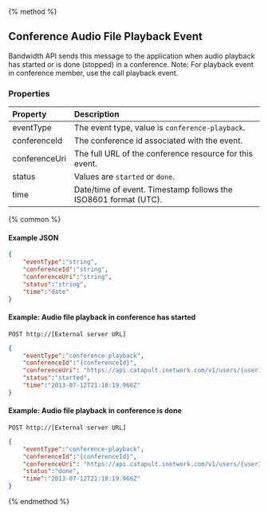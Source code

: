 {% method %}
## Conference Audio File Playback Event
Bandwidth API sends this message to the application when audio playback has started or is done (stopped) in a conference. Note: For playback event in conference member, use the call playback event.

### Properties

| Property      | Description                                                     |
|:--------------|:----------------------------------------------------------------|
| eventType     | The event type, value is `conference-playback`.                 |
| conferenceId  | The conference id associated with the event.                    |
| conferenceUri | The full URL of the conference resource for this event.         |
| status        | Values are `started` or `done`.                                 |
| time          | Date/time of event. Timestamp follows the ISO8601 format (UTC). |

{% common %}

#### Example JSON


```json
{
    "eventType":"string",
    "conferenceId":"string",
    "conferenceUri":"string",
    "status":"string",
    "time":"date"
}
```

#### Example: Audio file playback in conference has started

```
POST http://[External server URL]
```

```json
{
    "eventType":"conference-playback",
    "conferenceId":"{conferenceId}",
    "conferenceUri": "https://api.catapult.inetwork.com/v1/users/{userId}/conferences/{conferenceId}",
    "status":"started",
    "time":"2013-07-12T21:18:19.966Z"
}
```

#### Example: Audio file playback in conference is done

```
POST http://[External server URL]
```

```json
{
    "eventType":"conference-playback",
    "conferenceId":"{conferenceId}",
    "conferenceUri": "https://api.catapult.inetwork.com/v1/users/{userId}/conferences/{conferenceId}",
    "status":"done",
    "time":"2013-07-12T21:18:19.966Z"
}
```
{% endmethod %}
